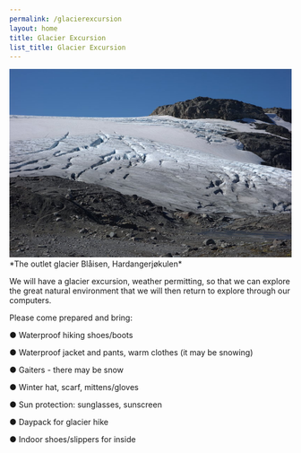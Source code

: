 ```yaml
---
permalink: /glacierexcursion
layout: home
title: Glacier Excursion
list_title: Glacier Excursion
---
```


<img src="assets/imgs/glacier.jpg">
*The outlet glacier Blåisen, Hardangerjøkulen*

We will have a glacier excursion, weather permitting, so that we can explore the great natural environment that we will then return to explore through our computers.

Please come prepared and bring:

●  Waterproof hiking shoes/boots

●  Waterproof jacket and pants, warm clothes (it may be snowing)

●  Gaiters - there may be snow

●  Winter hat, scarf, mittens/gloves

●  Sun protection: sunglasses, sunscreen

●  Daypack for glacier hike

●  Indoor shoes/slippers for inside